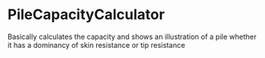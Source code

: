 # PileCapacityCalculator
Basically calculates the capacity and shows an illustration of a pile whether it has a dominancy of skin resistance or tip resistance

